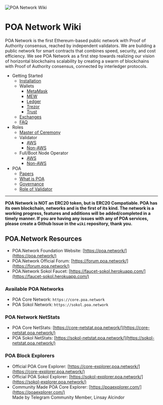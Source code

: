 ![POA Network Wiki](https://github.com/poanetwork/wiki/raw/master/assets/imgs/banner.png)

# POA Network Wiki

POA Network is the first Ethereum-based public network with Proof of Authority consensus, reached by independent validators. We are building a public network for smart contracts that combines speed, security, and cost efficiency. We see POA Network as a first step towards realizing our vision of horizontal blockchains scalability by creating a swarm of blockchains with Proof of Authority consensus, connected by interledger protocols. 

* Getting Started
    * [Installation](https://github.com/poanetwork/wiki/wiki/POA-Installation)
    * Wallets
        * [MetaMask](POA-Network-on-MetaMask)
        * [MEW](https://github.com/poanetwork/wiki/wiki/POA-Network-on-MEW)
        * [Ledger](https://github.com/poanetwork/wiki/wiki/POA-Network-on-Ledger)
        * [Trezor](https://github.com/poanetwork/wiki/wiki/POA-Network-on-Trezor)
        * [Trust](https://github.com/poanetwork/wiki/wiki/POA-Network-on-Trust-Wallet)
    * [Exchanges](https://github.com/poanetwork/wiki/wiki/POA-on-Exchanges)
    * [FAQ](https://github.com/poanetwork/wiki/wiki/Frequently-Asked-Questions)
* Roles
    * [Master of Ceremony](https://github.com/poanetwork/wiki/wiki/Master-of-Ceremony-Setup)
    * Validator
        * [AWS](https://github.com/poanetwork/wiki/wiki/Validator-Node-on-AWS)
        * [Non-AWS](https://github.com/poanetwork/wiki/wiki/Validator-Node-Non-AWS)
    * Full/Boot Node Operator
        * [AWS](https://github.com/poanetwork/wiki/wiki/Bootnode-Setup-AWS)
        * [Non-AWS](https://github.com/poanetwork/wiki/wiki/Bootnode-Setup-Non-AWS)
* POA
    * [Papers](https://github.com/poanetwork/wiki/wiki/POA-Network-Papers)
    * [What is POA](https://github.com/poanetwork/wiki/wiki/What-is-POA)
    * [Governance](https://github.com/poanetwork/wiki/wiki/Governance-Process)
    * [Role of Validator](https://github.com/poanetwork/wiki/wiki/Role-of-Validator)

---

__POA Network is NOT an ERC20 token, but is ERC20 Compatiable. POA has its own blockchain, networks and is the first of its kind. The network is a working progress, features and additions will be added/completed in a timely manner. If you are having any issues with any of POA services, please create a Github Issue in the `wiki` repository, thank you.__

## POA.Network Resources
- POA.Network Foundation Website: [https://poa.network/](https://poa.network/)
- POA.Network Official Forum: [https://forum.poa.network/](https://forum.poa.network/)
- POA.Network Sokol Faucet: [https://faucet-sokol.herokuapp.com/](https://faucet-sokol.herokuapp.com/)

### Available POA Networks
- POA Core Network: `https://core.poa.network`
- POA Sokol Network: `https://sokol.poa.network`

### POA Network NetStats
- POA Core NetStats: [https://core-netstat.poa.network/](https://core-netstat.poa.network/)
- POA Sokol NetStats: [https://sokol-netstat.poa.network/](https://sokol-netstat.poa.network/)

### POA Block Explorers
- Official POA Core Explorer: [https://core-explorer.poa.network/](https://core-explorer.poa.network/)
- Official POA Sokol Explorer: [https://sokol-explorer.poa.network/](https://sokol-explorer.poa.network/)
- Community Made POA Core Explorer: [https://poaexplorer.com/](https://poaexplorer.com/)    
    Made by Telegram Community Member, Linsay Alcindor 
